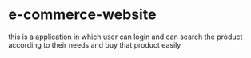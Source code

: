 # e-commerce-website
this is a application in which user can login and can search the product according to their needs and buy that product easily
